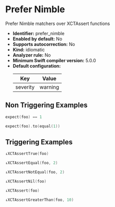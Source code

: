 # Prefer Nimble

Prefer Nimble matchers over XCTAssert functions

* **Identifier:** prefer_nimble
* **Enabled by default:** No
* **Supports autocorrection:** No
* **Kind:** idiomatic
* **Analyzer rule:** No
* **Minimum Swift compiler version:** 5.0.0
* **Default configuration:**
  <table>
  <thead>
  <tr><th>Key</th><th>Value</th></tr>
  </thead>
  <tbody>
  <tr>
  <td>
  severity
  </td>
  <td>
  warning
  </td>
  </tr>
  </tbody>
  </table>

## Non Triggering Examples

```swift
expect(foo) == 1
```

```swift
expect(foo).to(equal(1))
```

## Triggering Examples

```swift
↓XCTAssertTrue(foo)
```

```swift
↓XCTAssertEqual(foo, 2)
```

```swift
↓XCTAssertNotEqual(foo, 2)
```

```swift
↓XCTAssertNil(foo)
```

```swift
↓XCTAssert(foo)
```

```swift
↓XCTAssertGreaterThan(foo, 10)
```